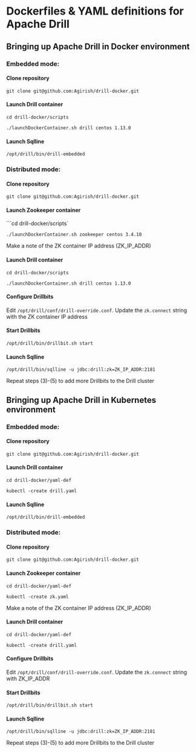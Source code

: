 # Dockerfiles & YAML definitions for Apache Drill

## Bringing up Apache Drill in Docker environment

### Embedded mode:

#### Clone repository 

```git clone git@github.com:Agirish/drill-docker.git```

#### Launch Drill container 

```cd drill-docker/scripts``` 

```./launchDockerContainer.sh drill centos 1.13.0``` 

#### Launch Sqlline 

```/opt/drill/bin/drill-embedded```
 
 

### Distributed mode:

#### Clone repository 

```git clone git@github.com:Agirish/drill-docker.git```

#### Launch Zookeeper container 

```cd drill-docker/scripts` 

```./launchDockerContainer.sh zookeeper centos 3.4.10```

Make a note of the ZK container IP address (ZK_IP_ADDR)
    
#### Launch Drill container 

```cd drill-docker/scripts``` 

```./launchDockerContainer.sh drill centos 1.13.0```

#### Configure Drillbits

Edit `/opt/drill/conf/drill-override.conf`. Update the `zk.connect` string with the ZK container IP address 
    
#### Start Drillbits 

```/opt/drill/bin/drillbit.sh start``` 

#### Launch Sqlline 

```/opt/drill/bin/sqlline -u jdbc:drill:zk=ZK_IP_ADDR:2181``` 

Repeat steps (3)-(5) to add more Drillbits to the Drill cluster

## Bringing up Apache Drill in Kubernetes environment

### Embedded mode:

#### Clone repository 

```git clone git@github.com:Agirish/drill-docker.git```

#### Launch Drill container 

```cd drill-docker/yaml-def``` 

```kubectl -create drill.yaml``` 

#### Launch Sqlline 

```/opt/drill/bin/drill-embedded```
 


### Distributed mode:

#### Clone repository 

```git clone git@github.com:Agirish/drill-docker.git```

#### Launch Zookeeper container 

```cd drill-docker/yaml-def``` 

```kubectl -create zk.yaml```

Make a note of the ZK container IP address (ZK_IP_ADDR)
    
#### Launch Drill container 

```cd drill-docker/yaml-def``` 

```kubectl -create drill.yaml```

#### Configure Drillbits

Edit `/opt/drill/conf/drill-override.conf`. Update the `zk.connect` string with ZK_IP_ADDR 
    
#### Start Drillbits 

```/opt/drill/bin/drillbit.sh start``` 

#### Launch Sqlline 

```/opt/drill/bin/sqlline -u jdbc:drill:zk=ZK_IP_ADDR:2181```

Repeat steps (3)-(5) to add more Drillbits to the Drill cluster
